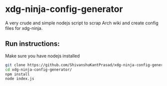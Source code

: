 # xdg-ninja-config-generator
A very crude and simple nodejs script to scrap Arch  wiki and create config files for xdg-ninja.

## Run instructions:

Make sure you have nodejs installed

```bash
git clone https://github.com/ShivanshuKantPrasad/xdg-ninja-config-generator
cd xdg-ninja-config-generator/
npm install
node index.js
```
